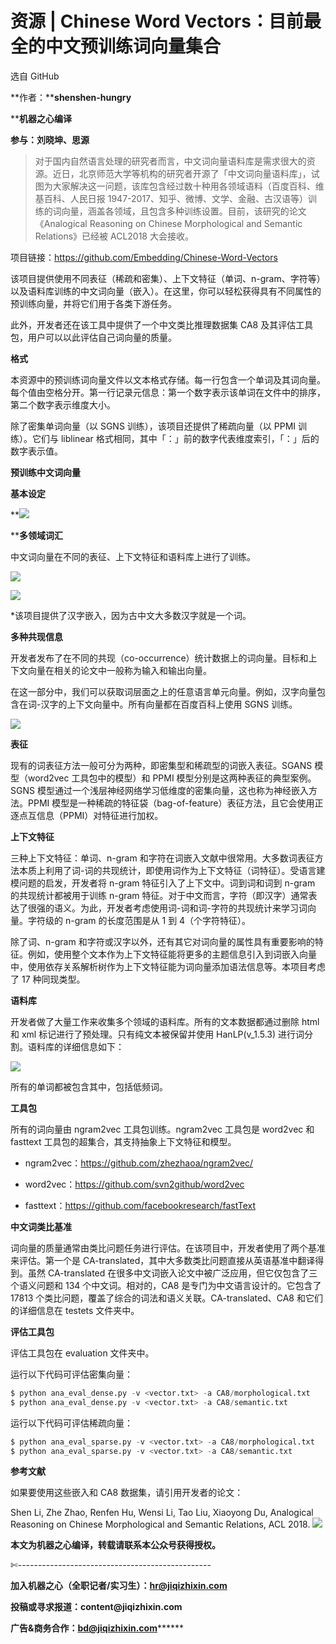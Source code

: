 # 资源 | Chinese Word Vectors：目前最全的中文预训练词向量集合

选自 GitHub

**作者：****shenshen-hungry**

 ****机器之心编译**

**参与：刘晓坤、思源**

> 对于国内自然语言处理的研究者而言，中文词向量语料库是需求很大的资源。近日，北京师范大学等机构的研究者开源了「中文词向量语料库」，试图为大家解决这一问题，该库包含经过数十种用各领域语料（百度百科、维基百科、人民日报 1947-2017、知乎、微博、文学、金融、古汉语等）训练的词向量，涵盖各领域，且包含多种训练设置。目前，该研究的论文《Analogical Reasoning on Chinese Morphological and Semantic Relations》已经被 ACL2018 大会接收。

项目链接：https://github.com/Embedding/Chinese-Word-Vectors

该项目提供使用不同表征（稀疏和密集）、上下文特征（单词、n-gram、字符等）以及语料库训练的中文词向量（嵌入）。在这里，你可以轻松获得具有不同属性的预训练向量，并将它们用于各类下游任务。

此外，开发者还在该工具中提供了一个中文类比推理数据集 CA8 及其评估工具包，用户可以以此评估自己词向量的质量。

**格式**

本资源中的预训练词向量文件以文本格式存储。每一行包含一个单词及其词向量。每个值由空格分开。第一行记录元信息：第一个数字表示该单词在文件中的排序，第二个数字表示维度大小。

除了密集单词向量（以 SGNS 训练），该项目还提供了稀疏向量（以 PPMI 训练）。它们与 liblinear 格式相同，其中「：」前的数字代表维度索引，「：」后的数字表示值。

**预训练中文词向量**

**基本设定**

 **![](img/d6b9adffd4c6546516feacad28a0765a-fs8.png)

 ****多领域词汇**

中文词向量在不同的表征、上下文特征和语料库上进行了训练。

![](img/7ad8a5de09640312f95f6a8edf19ae7a-fs8.png)

![](img/8be6dc0b156a7563e426b2069872fb16-fs8.png)

*该项目提供了汉字嵌入，因为古中文大多数汉字就是一个词。

**多种共现信息**

开发者发布了在不同的共现（co-occurrence）统计数据上的词向量。目标和上下文向量在相关的论文中一般称为输入和输出向量。

在这一部分中，我们可以获取词层面之上的任意语言单元向量。例如，汉字向量包含在词-汉字的上下文向量中。所有向量都在百度百科上使用 SGNS 训练。

![](img/694e062b02363cc0cce506624cda0a1e-fs8.png)

**表征**

现有的词表征方法一般可分为两种，即密集型和稀疏型的词嵌入表征。SGANS 模型（word2vec 工具包中的模型）和 PPMI 模型分别是这两种表征的典型案例。SGNS 模型通过一个浅层神经网络学习低维度的密集向量，这也称为神经嵌入方法。PPMI 模型是一种稀疏的特征袋（bag-of-feature）表征方法，且它会使用正逐点互信息（PPMI）对特征进行加权。

**上下文特征**

三种上下文特征：单词、n-gram 和字符在词嵌入文献中很常用。大多数词表征方法本质上利用了词-词的共现统计，即使用词作为上下文特征（词特征）。受语言建模问题的启发，开发者将 n-gram 特征引入了上下文中。词到词和词到 n-gram 的共现统计都被用于训练 n-gram 特征。对于中文而言，字符（即汉字）通常表达了很强的语义。为此，开发者考虑使用词-词和词-字符的共现统计来学习词向量。字符级的 n-gram 的长度范围是从 1 到 4（个字符特征）。

除了词、n-gram 和字符或汉字以外，还有其它对词向量的属性具有重要影响的特征。例如，使用整个文本作为上下文特征能将更多的主题信息引入到词嵌入向量中，使用依存关系解析树作为上下文特征能为词向量添加语法信息等。本项目考虑了 17 种同现类型。

**语料库**

开发者做了大量工作来收集多个领域的语料库。所有的文本数据都通过删除 html 和 xml 标记进行了预处理。只有纯文本被保留并使用 HanLP(v_1.5.3) 进行词分割。语料库的详细信息如下：

![](img/3fd551d1222b2bc86b7e16e2103f4c51-fs8.png)

所有的单词都被包含其中，包括低频词。

**工具包**

所有的词向量由 ngram2vec 工具包训练。ngram2vec 工具包是 word2vec 和 fasttext 工具包的超集合，其支持抽象上下文特征和模型。

*   ngram2vec：https://github.com/zhezhaoa/ngram2vec/

*   word2vec：https://github.com/svn2github/word2vec

*   fasttext：https://github.com/facebookresearch/fastText

**中文词类比基准**

词向量的质量通常由类比问题任务进行评估。在该项目中，开发者使用了两个基准来评估。第一个是 CA-translated，其中大多数类比问题直接从英语基准中翻译得到。虽然 CA-translated 在很多中文词嵌入论文中被广泛应用，但它仅包含了三个语义问题和 134 个中文词。相对的，CA8 是专门为中文语言设计的。它包含了 17813 个类比问题，覆盖了综合的词法和语义关联。CA-translated、CA8 和它们的详细信息在 testets 文件夹中。

**评估工具包**

评估工具包在 evaluation 文件夹中。

运行以下代码可评估密集向量：

```py
$ python ana_eval_dense.py -v <vector.txt> -a CA8/morphological.txt
$ python ana_eval_dense.py -v <vector.txt> -a CA8/semantic.txt
```

运行以下代码可评估稀疏向量：

```py
$ python ana_eval_sparse.py -v <vector.txt> -a CA8/morphological.txt
$ python ana_eval_sparse.py -v <vector.txt> -a CA8/semantic.txt
```

**参考文献**

如果要使用这些嵌入和 CA8 数据集，请引用开发者的论文：

Shen Li, Zhe Zhao, Renfen Hu, Wensi Li, Tao Liu, Xiaoyong Du, Analogical Reasoning on Chinese Morphological and Semantic Relations, ACL 2018. ![](img/2d1c94eb4a4ba15f356c96c72092e02b-fs8.png)

****本文为机器之心编译，**转载请联系本公众号获得授权****。**

✄------------------------------------------------

**加入机器之心（全职记者/实习生）：hr@jiqizhixin.com**

**投稿或寻求报道：**content**@jiqizhixin.com**

**广告&商务合作：bd@jiqizhixin.com********